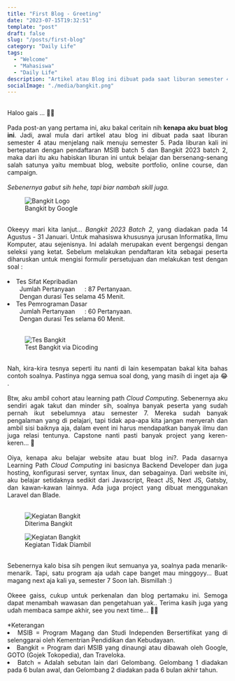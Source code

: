 ```yaml
---
title: "First Blog - Greeting"
date: "2023-07-15T19:32:51"
template: "post"
draft: false
slug: "/posts/first-blog"
category: "Daily Life"
tags:
  - "Welcome"
  - "Mahasiswa"
  - "Daily Life"
description: "Artikel atau Blog ini dibuat pada saat liburan semester 4 atau menjelang naik menuju semester 5. Liburan ini bertepatan dengan pendaftaran MSIB batch 5 dan Bangkit 2023 batch 2, maka aku habiskan liburan ini untuk belajar dan bersenang-senang."
socialImage: "./media/bangkit.png"
---
```


<div style="text-align: justify">
<br/>
Haloo gais ... 👋🏻 <br/><br/>
Pada post-an yang pertama ini, aku bakal ceritain nih <b>kenapa aku buat blog ini</b>. Jadi, awal mula dari artikel atau blog ini dibuat pada saat liburan semester 4 atau menjelang naik menuju semester 5. Pada liburan kali ini bertepatan dengan pendaftaran MSIB batch 5 dan Bangkit 2023 batch 2, maka dari itu aku habiskan liburan ini untuk belajar dan bersenang-senang salah satunya yaitu membuat blog, website portfolio, online course, dan campaign.</br></br>
<i>Sebenernya gabut sih hehe, tapi biar nambah skill juga.</i>
</div>
<figure class="float-right" style="width: 240px">
	<img src="/media/bangkit.png" alt="Bangkit Logo">
	<figcaption>Bangkit by Google</figcaption>
</figure>
</br>
<div style="text-align: justify">
Okeeyy mari kita lanjut... <i>Bangkit 2023 Batch 2</i>, yang diadakan pada 14 Agustus - 31 Januari. Untuk mahasiswa khususnya jurusan Informatika, Ilmu Komputer, atau sejenisnya. Ini adalah merupakan event bergengsi dengan seleksi yang ketat. Sebelum melakukan pendaftaran kita sebagai peserta diharuskan untuk mengisi formulir persetujuan dan melakukan test dengan soal : <br /><br />
<li>Tes Sifat Kepribadian</li> 
&emsp;&emsp;Jumlah Pertanyaan &emsp; : 87 Pertanyaan. <br />
&emsp;&emsp;Dengan durasi Tes selama 45 Menit. <br />
<li>Tes Pemrograman Dasar</li>
&emsp;&emsp;Jumlah Pertanyaan &emsp; : 60 Pertanyaan. <br />
&emsp;&emsp;Dengan durasi Tes selama 60 Menit. <br /><br />
<figure>
    <img src="/media/tes.png" alt="Tes Bangkit">
	<figcaption>Test Bangkit via Dicoding</figcaption>
</figure>
<br />
Nah, kira-kira tesnya seperti itu nanti di lain kesempatan bakal kita bahas contoh soalnya. Pastinya ngga semua soal dong, yang masih di inget aja 😂 . <br /><br />
Btw, aku ambil cohort atau learning path <i>Cloud Computing</i>. Sebenernya aku sendiri agak takut dan minder sih, soalnya banyak peserta yang sudah pernah ikut sebelumnya atau semester 7. Mereka sudah banyak pengalaman yang di pelajari, tapi tidak apa-apa kita jangan menyerah dan ambil sisi baiknya aja, dalam event ini harus mendapatkan banyak ilmu dan juga relasi tentunya. Capstone nanti pasti banyak project yang keren-keren... 🤩 <br /><br />
Oiya, kenapa aku belajar website atau buat blog ini?. Pada dasarnya Learning Path <i>Cloud Computing</i> ini basicnya Backend Developer dan juga hosting, konfigurasi server, syntax linux, dan sebagainya. Dari website ini, aku belajar setidaknya sedikit dari Javascript, React JS, Next JS, Gatsby, dan kawan-kawan lainnya. Ada juga project yang dibuat menggunakan Laravel dan Blade. <br /><br />
<figure>
    <img src="/media/acc.png" alt="Kegiatan Bangkit">
	<figcaption>Diterima Bangkit</figcaption>
</figure>
<figure>
    <img src="/media/decline.png" alt="Kegiatan Bangkit">
	<figcaption>Kegiatan Tidak Diambil</figcaption>
</figure>
<br />
Sebenernya kalo bisa sih pengen ikut semuanya ya, soalnya pada menarik-menarik. Tapi, satu program aja udah cape banget mau minggoyy... Buat magang next aja kali ya, semester 7 Soon lah. Bismillah :)
<br /><br />
Okeee gaiss, cukup untuk perkenalan dan blog pertamaku ini. Semoga dapat menambah wawasan dan pengetahuan yak.. Terima kasih juga yang udah membaca sampe akhir, see you next time... 👋🏻
<br /><br />
*Keterangan
<li>MSIB = Program Magang dan Studi Independen Bersertifikat yang di selenggarai oleh Kementrian Pendidikan dan Kebudayaan.</li>
<li>Bangkit = Program dari MSIB yang dinaungi atau dibawah oleh Google, GOTO (Gojek Tokopedia), dan Traveloka.</li>
<li>Batch = Adalah sebutan lain dari Gelombang. Gelombang 1 diadakan pada 6 bulan awal, dan Gelombang 2 diadakan pada 6 bulan akhir tahun.</li>
</div>
